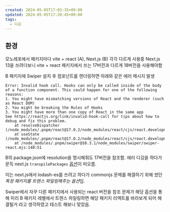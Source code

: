 ```yaml
---
created: 2024-05-05T17:03:35+09:00
updated: 2024-05-05T17:20:45+09:00
tags:
  - 디깅
---
```


## 환경

모노레포에서 패키지마다 vite + react (A), Next.js (B) 각각 다르게 사용중
Next.js 13을 쓰려다보니 vite + react 패키지에서 쓰는 17버전과 다르게 18버전을 사용해야함

B 패키지에 Swiper 설치 후 컴포넌트를 렌더링하면 아래와 같은 에러 메시지 발생
```text
Error: Invalid hook call. Hooks can only be called inside of the body of a function component. This could happen for one of the following reasons:
1. You might have mismatching versions of React and the renderer (such as React DOM)
2. You might be breaking the Rules of Hooks
3. You might have more than one copy of React in the same app
See https://reactjs.org/link/invalid-hook-call for tips about how to debug and fix this problem.
    at resolveDispatcher (/node_modules/.pnpm/react@17.0.2/node_modules/react/cjs/react.development.js:1476:13)
    at useState (/node_modules/.pnpm/react@17.0.2/node_modules/react/cjs/react.development.js:1507:20)
    at /node_modules/.pnpm/swiper@10.3.1/node_modules/swiper/swiper-react.mjs:140:51
```

B의 package.json에 resolution을 명시해줘도 17버전을 참조함.
에러 디깅을 하다가 문득 next.js `transpilePackages` [옵션](https://nextjs.org/docs/app/api-reference/next-config-js/transpilePackages)이 떠오름.

이는 next.js에서 lodash-es를 쓰려고 하다가 commonjs 문제를 해결하기 위해 썼던 *특정 패키지를 트랜스 파일링해주는 옵션*임.

Swiper에서 자꾸 다른 패키지에서 사용되는 react 버전을 참조 문제가 해당 옵션을 통해 미리 B 패키지 레벨에서 트렌스 파일링하면 해당 패키지 리액트를 바라보게 되어 해결될거 라고 생각하였고 테스트 해보니 맞았음.



